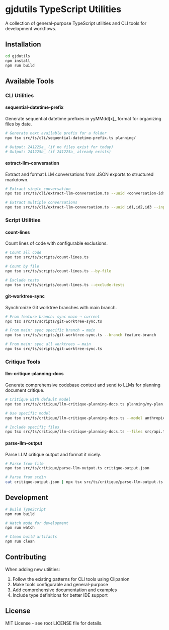 # gjdutils TypeScript Utilities

A collection of general-purpose TypeScript utilities and CLI tools for development workflows.

## Installation

```bash
cd gjdutils
npm install
npm run build
```

## Available Tools

### CLI Utilities

#### sequential-datetime-prefix
Generate sequential datetime prefixes in yyMMdd[x]_ format for organizing files by date.

```bash
# Generate next available prefix for a folder
npx tsx src/ts/cli/sequential-datetime-prefix.ts planning/

# Output: 241225a_ (if no files exist for today)
# Output: 241225b_ (if 241225a_ already exists)
```

#### extract-llm-conversation
Extract and format LLM conversations from JSON exports to structured markdown.

```bash
# Extract single conversation
npx tsx src/ts/cli/extract-llm-conversation.ts --uuid <conversation-id> --input conversations.json

# Extract multiple conversations
npx tsx src/ts/cli/extract-llm-conversation.ts --uuid id1,id2,id3 --input conversations.json --output docs/
```

### Script Utilities

#### count-lines
Count lines of code with configurable exclusions.

```bash
# Count all code
npx tsx src/ts/scripts/count-lines.ts

# Count by file
npx tsx src/ts/scripts/count-lines.ts --by-file

# Exclude tests
npx tsx src/ts/scripts/count-lines.ts --exclude-tests
```

#### git-worktree-sync
Synchronize Git worktree branches with main branch.

```bash
# From feature branch: sync main → current
npx tsx src/ts/scripts/git-worktree-sync.ts

# From main: sync specific branch → main
npx tsx src/ts/scripts/git-worktree-sync.ts --branch feature-branch

# From main: sync all worktrees → main
npx tsx src/ts/scripts/git-worktree-sync.ts
```

### Critique Tools

#### llm-critique-planning-docs
Generate comprehensive codebase context and send to LLMs for planning document critique.

```bash
# Critique with default model
npx tsx src/ts/critique/llm-critique-planning-docs.ts planning/my-plan.md

# Use specific model
npx tsx src/ts/critique/llm-critique-planning-docs.ts --model anthropic:claude-3-opus:latest planning/my-plan.md

# Include specific files
npx tsx src/ts/critique/llm-critique-planning-docs.ts --files src/api.ts --files lib/db.ts planning/my-plan.md
```

#### parse-llm-output
Parse LLM critique output and format it nicely.

```bash
# Parse from file
npx tsx src/ts/critique/parse-llm-output.ts critique-output.json

# Parse from stdin
cat critique-output.json | npx tsx src/ts/critique/parse-llm-output.ts
```

## Development

```bash
# Build TypeScript
npm run build

# Watch mode for development
npm run watch

# Clean build artifacts
npm run clean
```

## Contributing

When adding new utilities:
1. Follow the existing patterns for CLI tools using Clipanion
2. Make tools configurable and general-purpose
3. Add comprehensive documentation and examples
4. Include type definitions for better IDE support

## License

MIT License - see root LICENSE file for details.